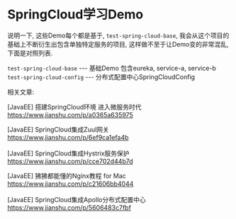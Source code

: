 # SpringCloud学习Demo


说明一下, 这些Demo每个都是基于, `test-spring-cloud-base`, 我会从这个项目的基础上不断衍生出包含单独特定服务的项目, 这样做不至于让Demo变的非常混乱, 下面是对照列表.  
  
`test-spring-cloud-base` --- 基础Demo 包含eureka, service-a, service-b  
`test-spring-cloud-config` --- 分布式配置中心SpringCloudConfig  
  
相关文章:  

[JavaEE] 搭建SpringCloud环境 进入微服务时代  
https://www.jianshu.com/p/a0365a635975  
  
[JavaEE] SpringCloud集成Zuul网关  
https://www.jianshu.com/p/6ef9ca1efa4b  
<br>
[JavaEE] SpringCloud集成Hystrix服务保护  
https://www.jianshu.com/p/cce702d44b7d  
  
[JavaEE] 狒狒都能懂的Nginx教程 for Mac  
https://www.jianshu.com/p/c21606bb4044  
<br>
[JavaEE] SpringCloud集成Apollo分布式配置中心  
https://www.jianshu.com/p/5606483c7fbf  
